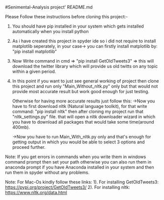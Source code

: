 #Senimental-Analysis project' README.md

Please Follow these instructions before cloning this project:-

  1. You should have pip installed in your system which gets installed automatically when you install python
  
  2. As i have created this project in spyder ide so i did not require to install matplotlib seperately, in your case-> you can firstly install matplotlib by: "pip install matplotlib"
  
  3. Now Write command in cmd => "pip install GetOldTweets3" => this will download the twitter library which will provide us old twitts on any topic within a given period.
  
  4. In this point if you want to just see general working of project then clone this project and run only "Main_Without_nltk.py" only but that would not provide most accurate 
     result but work good enough for just testing.
     
     Otherwise for having more accurate results just follow this:
     ->Now you have to first download nltk (Natural language toolkit), for that write command: "pip install nltk" then after cloning my project run that "nltk_settings.py" file.
       that will open a nltk downloader wizard in which you have to download all packages that would take some time(around 400mb).
     
     ->Now you have to run Main_With_nltk.py only and that's enough for getting output in which you would be able to select 3 options and proceed further.

Note: If you get errors in commands when you write them in windows command prompt then set your path otherwise you can also run them in anaconda prompt if you have 
      Anaconda installed in your system and then run them in spyder without any problems.
      
Note: For Mac-Os kindly follow these links:
      1). For installing GetOldTweets3: https://pypi.org/project/GetOldTweets3/
      2). For installing nltk: https://www.nltk.org/data.html
